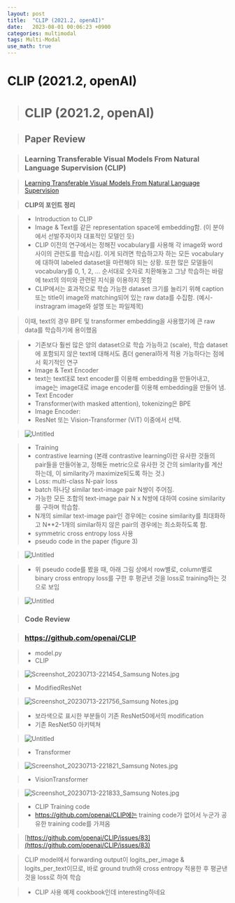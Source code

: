 ```yaml
---
layout: post
title:  "CLIP (2021.2, openAI)"
date:   2023-08-01 00:06:23 +0900
categories: multimodal
tags: Multi-Modal
use_math: true
---
```


# CLIP (2021.2, openAI)


> # CLIP (2021.2, openAI)


> ## Paper Review

> ### Learning Transferable Visual Models From Natural Language Supervision (CLIP)


> [Learning Transferable Visual Models From Natural Language Supervision](https://arxiv.org/abs/2103.00020)

> **CLIP의 포인트 정리**

> - Introduction to CLIP
> - Image & Text를 같은 representation space에 embedding함. (이 분야에서 선발주자이자 대표적인 모델인 듯)
> - CLIP 이전의 연구에서는 정해진 vocabulary를 사용해 각 image와 word 사이의 관련도를 학습시킴. 이게 되려면 학습하고자 하는 모든 vocabulary에 대하여 labeled dataset을 마련해야 되는 상황. 또한 많은 모델들이 vocabulary를 0, 1, 2, … 순서대로 숫자로 치환해놓고 그냥 학습하는 바람에 text의 의미와 관련된 지식을 이용하지 못함
> - CLIP에서는 효과적으로 학습 가능한 dataset 크기를 늘리기 위해 caption 또는 title이 image와 matching되어 있는 raw data를 수집함. (예시- instragram image와 설명 또는 파일제목)

> 이때, text의 경우 BPE 및 transformer embedding을 사용했기에 큰 raw data를 학습하기에 용이했음

> - 기존보다 훨씬 많은 양의 dataset으로 학습 가능하고 (scale), 학습 dataset에 포함되지 않은 text에 대해서도 좀더 general하게 적용 가능하다는 점에서 획기적인 연구
> - Image & Text Encoder
> - text는 text대로 text encoder를 이용해 embedding을 만들어내고, image는 image대로 image encoder를 이용해 embedding을 만들어 냄.
> - Text Encoder
> - Transformer(with masked attention), tokenizing은 BPE
> - Image Encoder:
> - ResNet 또는 Vision-Transformer (ViT) 이중에서 선택.

> ![Untitled](https://agency301.github.io/assets/img/CLIP/Untitled.png)


> - Training
> - contrastive learning (본래 contrastive learning이란 유사한 것들의 pair들을 만들어놓고, 정해둔 metric으로 유사한 것 간의 simlarity를 계산하는데, 이 similarity가 maximize되도록 하는 것.)
> - Loss: multi-class N-pair loss
> - batch 하나당 similar text-image pair N쌍이 주어짐.
> - 가능한 모든 조합의 text-image pair N x N쌍에 대하여 cosine similarity를 구하며 학습함.
> - N개의 similar text-image pair인 경우에는 cosine similarity를 최대화하고 N**2-1개의 similar하지 않은 pair의 경우에는 최소화하도록 함.
> - symmetric cross entropy loss 사용
> - pseudo code in the paper (figure 3)

> ![Untitled](https://agency301.github.io/assets/img/CLIP/Untitled%201.png)

> - 위 pseudo code를 봤을 때, 아래 그림 상에서 row별로, column별로 binary cross entropy loss를 구한 후 평균낸 것을 loss로 training하는 것으로 보임

> ![Untitled](https://agency301.github.io/assets/img/CLIP/Untitled%202.png)


> ### Code Review


> ### https://github.com/openai/CLIP

> - model.py
> - CLIP

> ![Screenshot_20230713-221454_Samsung Notes.jpg](https://agency301.github.io/assets/img/CLIP/Screenshot_20230713-221454_Samsung_Notes.jpg)

> - ModifiedResNet

> ![Screenshot_20230713-221756_Samsung Notes.jpg](https://agency301.github.io/assets/img/CLIP/Screenshot_20230713-221756_Samsung_Notes.jpg)

> - 보라색으로 표시한 부분들이 기존 ResNet50에서의 modification
> - 기존 ResNet50 아키텍쳐

> ![Untitled](https://agency301.github.io/assets/img/CLIP/Untitled%203.png)

> - Transformer

> ![Screenshot_20230713-221821_Samsung Notes.jpg](https://agency301.github.io/assets/img/CLIP/Screenshot_20230713-221821_Samsung_Notes.jpg)

> - VisionTransformer

> ![Screenshot_20230713-221833_Samsung Notes.jpg](https://agency301.github.io/assets/img/CLIP/Screenshot_20230713-221833_Samsung_Notes.jpg)

> - CLIP Training code
> - https://github.com/openai/CLIP에는 training code가 없어서 누군가 공유한 training code를 가져옴

> [https://github.com/openai/CLIP/issues/83](https://github.com/openai/CLIP/issues/83)

> CLIP model에서 forwarding output이 logits_per_image & logits_per_text이므로, 바로 ground truth와 cross entropy 적용한 후 평균낸 것을 loss로 하여 학습

> - CLIP 사용 예제 cookbook인데 interesting하네요

> [](https://github.com/openai/CLIP/blob/main/notebooks/Interacting_with_CLIP.ipynb)